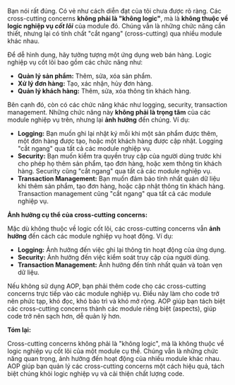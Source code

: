 Bạn nói rất đúng. Có vẻ như cách diễn đạt của tôi chưa được rõ ràng. Các cross-cutting concerns **không phải là "không logic"**, mà là **không thuộc về logic nghiệp vụ *cốt lõi*** của module đó. Chúng vẫn là những chức năng cần thiết, nhưng lại có tính chất "cắt ngang" (cross-cutting) qua nhiều module khác nhau.

Để dễ hình dung, hãy tưởng tượng một ứng dụng web bán hàng. Logic nghiệp vụ cốt lõi bao gồm các chức năng như:

* **Quản lý sản phẩm:** Thêm, sửa, xóa sản phẩm.
* **Xử lý đơn hàng:** Tạo, xác nhận, hủy đơn hàng.
* **Quản lý khách hàng:** Thêm, sửa, xóa thông tin khách hàng.

Bên cạnh đó, còn có các chức năng khác như logging, security, transaction management.  Những chức năng này **không phải là trọng tâm** của các module nghiệp vụ trên, nhưng lại **ảnh hưởng** đến chúng.  Ví dụ:

* **Logging:** Bạn muốn ghi lại nhật ký mỗi khi một sản phẩm được thêm, một đơn hàng được tạo, hoặc một khách hàng được cập nhật.  Logging "cắt ngang" qua tất cả các module nghiệp vụ.
* **Security:** Bạn muốn kiểm tra quyền truy cập của người dùng trước khi cho phép họ thêm sản phẩm, tạo đơn hàng, hoặc xem thông tin khách hàng. Security cũng "cắt ngang" qua tất cả các module nghiệp vụ.
* **Transaction Management:** Bạn muốn đảm bảo tính nhất quán dữ liệu khi thêm sản phẩm, tạo đơn hàng, hoặc cập nhật thông tin khách hàng. Transaction management cũng "cắt ngang" qua tất cả các module nghiệp vụ.

**Ảnh hưởng cụ thể của cross-cutting concerns:**

Mặc dù không thuộc về logic cốt lõi, các cross-cutting concerns vẫn **ảnh hưởng** đến cách các module nghiệp vụ hoạt động.  Ví dụ:

* **Logging:**  Ảnh hưởng đến việc ghi lại thông tin hoạt động của ứng dụng.
* **Security:** Ảnh hưởng đến việc kiểm soát truy cập của người dùng.
* **Transaction Management:** Ảnh hưởng đến tính nhất quán và toàn vẹn dữ liệu.

Nếu không sử dụng AOP, bạn phải thêm code cho các cross-cutting concerns trực tiếp vào các module nghiệp vụ.  Điều này làm cho code trở nên phức tạp, khó đọc, khó bảo trì và khó mở rộng.  AOP giúp bạn tách biệt các cross-cutting concerns thành các module riêng biệt (aspects), giúp code trở nên sạch hơn, dễ quản lý hơn.

**Tóm lại:**

Cross-cutting concerns không phải là "không logic", mà là không thuộc về logic nghiệp vụ cốt lõi của một module cụ thể. Chúng vẫn là những chức năng quan trọng, ảnh hưởng đến hoạt động của nhiều module khác nhau. AOP giúp bạn quản lý các cross-cutting concerns một cách hiệu quả, tách biệt chúng khỏi logic nghiệp vụ và cải thiện chất lượng code.
